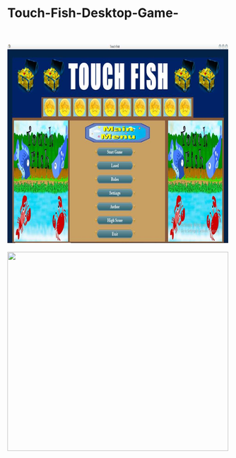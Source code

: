 # Touch-Fish-Desktop-Game-
</br>
</br>
<img src="Touch Fish Game/img/img_2.jpg" width=500 height=450>
</br>
</br>
<img src="ouch Fish Game/img/img_1.jpg" width=500 height=450>
